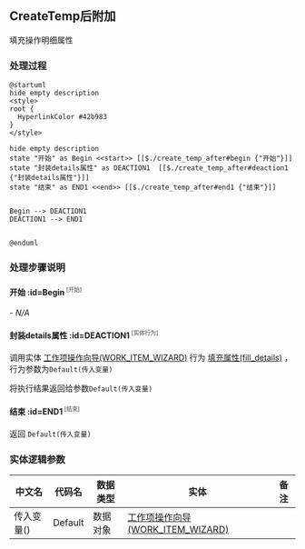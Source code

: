 ## CreateTemp后附加 <!-- {docsify-ignore-all} -->

   填充操作明细属性

### 处理过程

```plantuml
@startuml
hide empty description
<style>
root {
  HyperlinkColor #42b983
}
</style>

hide empty description
state "开始" as Begin <<start>> [[$./create_temp_after#begin {"开始"}]]
state "封装details属性" as DEACTION1  [[$./create_temp_after#deaction1 {"封装details属性"}]]
state "结束" as END1 <<end>> [[$./create_temp_after#end1 {"结束"}]]


Begin --> DEACTION1
DEACTION1 --> END1


@enduml
```


### 处理步骤说明

#### 开始 :id=Begin<sup class="footnote-symbol"> <font color=gray size=1>[开始]</font></sup>



*- N/A*
#### 封装details属性 :id=DEACTION1<sup class="footnote-symbol"> <font color=gray size=1>[实体行为]</font></sup>



调用实体 [工作项操作向导(WORK_ITEM_WIZARD)](module/ProjMgmt/work_item_wizard.md) 行为 [填充属性(fill_details)](module/ProjMgmt/work_item_wizard#行为) ，行为参数为`Default(传入变量)`

将执行结果返回给参数`Default(传入变量)`

#### 结束 :id=END1<sup class="footnote-symbol"> <font color=gray size=1>[结束]</font></sup>



返回 `Default(传入变量)`



### 实体逻辑参数

|    中文名   |    代码名    |  数据类型    |  实体   |备注 |
| --------| --------| -------- | -------- | --------   |
|传入变量(<i class="fa fa-check"/></i>)|Default|数据对象|[工作项操作向导(WORK_ITEM_WIZARD)](module/ProjMgmt/work_item_wizard.md)||
